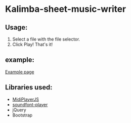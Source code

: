 # Kalimba-sheet-music-writer
## Usage:
1. Select a file with the file selector.
2. Click Play!
That's it!
## example:
[Example page](https://urobot2011.github.io/Kalimba-sheet-music-writer/ "Example page")
## Libraries used:
* [MidiPlayerJS](https://github.com/grimmdude/MidiPlayerJS "https://github.com/grimmdude/MidiPlayerJS")
* [soundfont-player](https://github.com/danigb/soundfont-player "https://github.com/danigb/soundfont-player")
* jQuery
* Bootstrap
